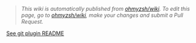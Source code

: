 > _This wiki is automatically published from [ohmyzsh/wiki](https://github.com/ohmyzsh/wiki). To edit this page,_
> _go to [ohmyzsh/wiki](https://github.com/ohmyzsh/wiki), make your changes and submit a Pull Request._

[See git plugin README](https://github.com/ohmyzsh/ohmyzsh/tree/master/plugins/git/)
